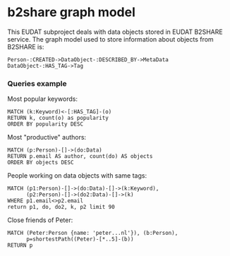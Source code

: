 b2share graph model
===================
This EUDAT subproject deals with data objects stored in EUDAT B2SHARE service.
The graph model used to store information about objects from B2SHARE is:

```
Person-:CREATED->DataObject-:DESCRIBED_BY->MetaData
DataObject-:HAS_TAG->Tag
```

### Queries example

Most popular keywords:
```
MATCH (k:Keyword)<-[:HAS_TAG]-(o)
RETURN k, count(o) as popularity
ORDER BY popularity DESC
```

Most "productive" authors:
```
MATCH (p:Person)-[]->(do:Data)
RETURN p.email AS author, count(do) AS objects
ORDER BY objects DESC
```

People working on data objects with same tags:
```
MATCH (p1:Person)-[]->(do:Data)-[]->(k:Keyword),
      (p2:Person)-[]->(do2:Data)-[]->(k)
WHERE p1.email<>p2.email
return p1, do, do2, k, p2 limit 90
```

Close friends of Peter:
```
MATCH (Peter:Person {name: 'peter...nl'}), (b:Person),
      p=shortestPath((Peter)-[*..5]-(b))
RETURN p
```
